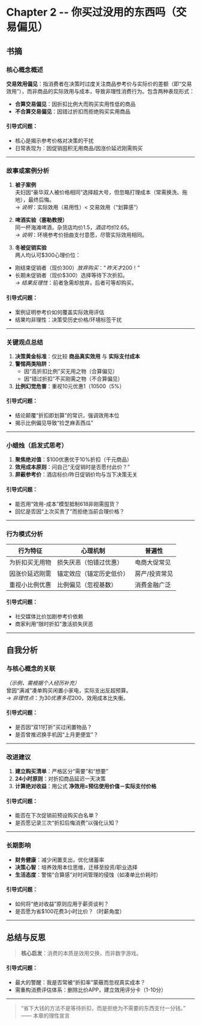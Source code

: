 # Chapter 2 -- 你买过没用的东西吗（交易偏见）

## 书摘

### 核心概念概述
**交易效用偏见**：指消费者在决策时过度关注商品参考价与实际价的差额（即“交易效用”），而非商品的实际效用与成本，导致非理性消费行为。包含两种表现形式：
- **合算交易偏见**：因折扣比例大而购买实用性低的商品
- **不合算交易偏见**：因错过折扣而拒绝购买实用商品  

#### 引导式问题：
- 核心是揭示参考价格对决策的干扰
- 日常表现为：因促销囤积无用商品/因涨价延迟刚需购买

---

### 故事或案例分析
1. **被子案例**  
夫妇因“豪华双人被价格相同”选择超大号，但忽略打理成本（常需换洗、拖地），最终后悔。  
→ *说明*：实际效用（易用性）< 交易效用（“划算感”）

2. **啤酒实验（塞勒教授）**  
同一杯海滩啤酒，杂货店均价$1.5，酒店均价$2.65。  
→ *说明*：环境参考价扭曲支付意愿，尽管实际效用相同。

3. **冬被促销实验**  
两人均认可$300心理价位：  
- 刚结束促销者（现价$300）放弃购买：“昨天才$200！”  
- 长期未促销者（现价$300）选择等待下次折扣。  
→ *结果反理性*：前者急需却放弃，后者可等却购买。  

#### 引导式问题：
- 案例证明参考价如何覆盖实际效用评估
- 结果均非理性：决策受历史价格/环境标签干扰

---

### 关键观点总结
1. **决策黄金标准**：仅比较 **商品真实效用** 与 **实际支付成本**  
2. **警惕两类陷阱**：  
   - 因“高折扣比例”买无用之物（合算偏见）  
   - 因“错过折扣”不买刚需之物（不合算偏见）  
3. **比例幻觉危害**：重视10元优惠$1（10%），忽视万元优惠$500（5%）  

#### 引导式问题：
- 结论颠覆“折扣即划算”的常识，强调效用本位
- 揭示比例偏见导致“捡芝麻丢西瓜”

---

### 小蜡烛（启发式思考）
1. **聚焦绝对值**：$100优惠优于10%折扣（千元商品）  
2. **效用成本原则**：问自己“无促销时是否愿付此价？”  
3. **屏蔽参考价**：酒店标价/昨日促销价均与当下决策无关  

#### 引导式问题：
- 能否用“效用-成本”模型抵制618非刚需囤货？
- 回忆是否因“上次买贵了”而拒绝当前合理价格？

---

### 行为模式分析
| 行为特征          | 心理机制               | 普遍性         |
|-------------------|------------------------|---------------|
| 为折扣买无用物    | 损失厌恶（怕错过优惠） | 电商大促常见  |
| 因涨价延迟刚需    | 锚定效应（锚定历史低价）| 房产/投资常见 |
| 重视小比例优惠    | 比例偏见（忽视基数）   | 消费金融广泛  |

#### 引导式问题：
- 社交媒体比价加剧参考价依赖
- 商家利用“限时折扣”激活损失厌恶

---

## 自我分析

### 与核心概念的关联
*（示例，需根据个人经历补充）*  
曾因“满减”凑单购买闲置小家电，实际支出反超预算。  
→ *非理性点*：为$30优惠多花$200，效用成本比失衡。

#### 引导式问题：
- 是否因“双11打折”买过闲置物品？
- 是否曾推迟换手机因“上月更便宜”？

---

### 改进建议
1. **建立购买清单**：严格区分“需要”和“想要”  
2. **24小时原则**：对折扣商品延迟一天决策  
3. **计算绝对收益**：用公式 **净效用=预估使用价值－实际支付价格**  

#### 引导式问题：
- 能否在下次促销前预设购买白名单？
- 是否愿记录三次“折扣后悔消费”以强化认知？

---

### 长期影响
- **财务健康**：减少闲置支出，优化储蓄率  
- **决策心智**：培养效用本位思维，迁移至投资/职业选择  
- **生活态度**：警惕“合算感”对时间管理的侵蚀（如凑单比价耗时）  

#### 引导式问题：
- 如何将“绝对收益”原则应用于薪资谈判？
- 是否愿为省$100花费3小时比价？（时薪角度）

---

## 总结与反思
> **核心启发**：消费的本质是效用交换，而非数字游戏。  

#### 引导式问题：
- 最大的警醒：我是否常被“折扣率”蒙蔽而忽视真实成本？
- 需重构消费评估体系：删除比价APP，建立效用评分卡（1-10分）

---

> “省下大钱的方法不是等待折扣，而是拒绝为不需要的东西支付一分钱。”  
> —— 本章的理性宣言
